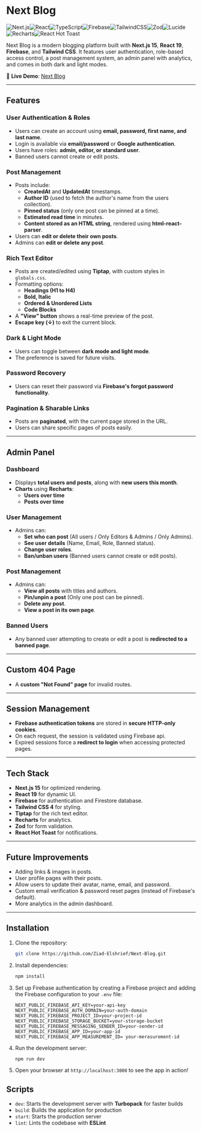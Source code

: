 # Next Blog

![Next.js](https://img.shields.io/badge/Next.js-15.x-000000?style=flat&logo=next.js)![React](https://img.shields.io/badge/React-19.x-61DAFB?style=flat&logo=react)![TypeScript](https://img.shields.io/badge/TypeScript-4.x-3178C6?style=flat&logo=typescript)![Firebase](https://img.shields.io/badge/Firebase-v11.2-FFCA28?style=flat&logo=firebase)![TailwindCSS](https://img.shields.io/badge/TailwindCSS-4.x-38BDF8?style=flat&logo=tailwindcss)![Zod](https://img.shields.io/badge/Zod-3.x-2F4F94?style=flat&logo=zod)![Lucide](https://img.shields.io/badge/Lucide-React-2F4F94?style=flat&logo=lucide)![Recharts](https://img.shields.io/badge/Recharts-2.x-2F4F94?style=flat&logo=react)![React Hot Toast](https://img.shields.io/badge/React%20Hot%20Toast-2.x-2F4F94?style=flat&logo=react)

Next Blog is a modern blogging platform built with **Next.js 15**, **React 19**, **Firebase**, and **Tailwind CSS**. It features user authentication, role-based access control, a post management system, an admin panel with analytics, and comes in both dark and light modes.

🔗 **Live Demo**: [Next Blog](https://next-blog-virid-one.vercel.app/)

---

## Features

### **User Authentication & Roles**

- Users can create an account using **email, password, first name, and last name**.
- Login is available via **email/password** or **Google authentication**.
- Users have roles: **admin, editor, or standard user**.
- Banned users cannot create or edit posts.

### **Post Management**

- Posts include:
  - **CreatedAt** and **UpdatedAt** timestamps.
  - **Author ID** (used to fetch the author's name from the users collection).
  - **Pinned status** (only one post can be pinned at a time).
  - **Estimated read time** in minutes.
  - **Content stored as an HTML string**, rendered using **html-react-parser**.
- Users can **edit or delete their own posts**.
- Admins can **edit or delete any post**.

### **Rich Text Editor**

- Posts are created/edited using **Tiptap**, with custom styles in `globals.css`.
- Formatting options:
  - **Headings (H1 to H4)**
  - **Bold, Italic**
  - **Ordered & Unordered Lists**
  - **Code Blocks**
- A **"View" button** shows a real-time preview of the post.
- **Escape key (↓)** to exit the current block.

### **Dark & Light Mode**

- Users can toggle between **dark mode and light mode**.
- The preference is saved for future visits.

### **Password Recovery**

- Users can reset their password via **Firebase's forgot password functionality**.

### **Pagination & Sharable Links**

- Posts are **paginated**, with the current page stored in the URL.
- Users can share specific pages of posts easily.

---

## **Admin Panel**

### **Dashboard**

- Displays **total users and posts**, along with **new users this month**.
- **Charts** using **Recharts**:
  - **Users over time**
  - **Posts over time**

### **User Management**

- Admins can:
  - **Set who can post** (All users / Only Editors & Admins / Only Admins).
  - **See user details** (Name, Email, Role, Banned status).
  - **Change user roles**.
  - **Ban/unban users** (Banned users cannot create or edit posts).

### **Post Management**

- Admins can:
  - **View all posts** with titles and authors.
  - **Pin/unpin a post** (Only one post can be pinned).
  - **Delete any post**.
  - **View a post in its own page**.

### **Banned Users**

- Any banned user attempting to create or edit a post is **redirected to a banned page**.

---

## **Custom 404 Page**

- A **custom "Not Found" page** for invalid routes.

---

## **Session Management**

- **Firebase authentication tokens** are stored in **secure HTTP-only cookies**.
- On each request, the session is validated using Firebase api.
- Expired sessions force a **redirect to login** when accessing protected pages.

---

## **Tech Stack**

- **Next.js 15** for optimized rendering.
- **React 19** for dynamic UI.
- **Firebase** for authentication and Firestore database.
- **Tailwind CSS 4** for styling.
- **Tiptap** for the rich text editor.
- **Recharts** for analytics.
- **Zod** for form validation.
- **React Hot Toast** for notifications.

---

## Future Improvements

- Adding links & images in posts.
- User profile pages with their posts.
- Allow users to update their avatar, name, email, and password.
- Custom email verification & password reset pages (instead of Firebase's default).
- More analytics in the admin dashboard.

---

## Installation

1. Clone the repository:

   ```bash
   git clone https://github.com/Ziad-Elshrief/Next-Blog.git
   ```

2. Install dependencies:

   ```bash
   npm install
   ```

3. Set up Firebase authentication by creating a Firebase project and adding the Firebase configuration to your `.env` file:

   ```env
   NEXT_PUBLIC_FIREBASE_API_KEY=your-api-key
   NEXT_PUBLIC_FIREBASE_AUTH_DOMAIN=your-auth-domain
   NEXT_PUBLIC_FIREBASE_PROJECT_ID=your-project-id
   NEXT_PUBLIC_FIREBASE_STORAGE_BUCKET=your-storage-bucket
   NEXT_PUBLIC_FIREBASE_MESSAGING_SENDER_ID=your-sender-id
   NEXT_PUBLIC_FIREBASE_APP_ID=your-app-id
   NEXT_PUBLIC_FIREBASE_APP_MEASUREMENT_ID= your-merasurement-id
   ```

4. Run the development server:

   ```bash
   npm run dev
   ```

5. Open your browser at `http://localhost:3000` to see the app in action!

## Scripts

- `dev`: Starts the development server with **Turbopack** for faster builds
- `build`: Builds the application for production
- `start`: Starts the production server
- `lint`: Lints the codebase with **ESLint**
